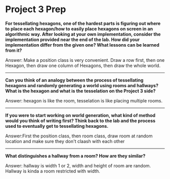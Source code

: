 # Project 3 Prep

**For tessellating hexagons, one of the hardest parts is figuring out where to place each hexagon/how to easily place hexagons on screen in an algorithmic way.
After looking at your own implementation, consider the implementation provided near the end of the lab.
How did your implementation differ from the given one? What lessons can be learned from it?**

Answer:
Make a position class is very convenient. Draw a row first, then one Hexagon, then draw one column of Hexagons, then draw the whole world. 

-----

**Can you think of an analogy between the process of tessellating hexagons and randomly generating a world using rooms and hallways?
What is the hexagon and what is the tesselation on the Project 3 side?**

Answer: hexagon is like the room, tesselation is like placing multiple rooms.

-----
**If you were to start working on world generation, what kind of method would you think of writing first? 
Think back to the lab and the process used to eventually get to tessellating hexagons.**

Answer:First the position class, then room class, draw room at random location and make sure they don't claash with each other

-----
**What distinguishes a hallway from a room? How are they similar?**

Answer: hallway is width 1 or 2, width and height of room are random. Hallway is kinda a room restricted with width.
